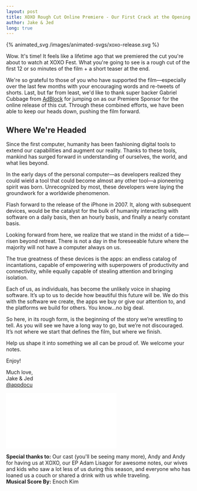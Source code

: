 ```yaml
---
layout: post
title: XOXO Rough Cut Online Premiere - Our First Crack at the Opening of App
author: Jake & Jed
long: true
---
```


{% animated_svg /images/animated-svgs/xoxo-release.svg %}

Wow. It's time! It feels like a lifetime ago that we premiered the cut you're about to watch at XOXO Fest. What you're going to see is a rough cut of the first 12 or so minutes of the film + a short teaser at the end.

We're so grateful to those of you who have supported the film&mdash;especially over the last few months with your encouraging words and re-tweets of shorts. Last, but far from least, we'd like to thank super backer Gabriel Cubbage from [AdBlock](https://getadblock.com/) for jumping on as our Premiere Sponsor for the online release of this cut. Through these combined efforts, we have been able to keep our heads down, pushing the film forward.

<h2>Where We're Headed</h2>

Since the first computer, humanity has been fashioning digital tools to extend our capabilities and augment our reality. Thanks to these tools, mankind has surged forward in understanding of ourselves, the world, and what lies beyond.

In the early days of the personal computer—as developers realized they could wield a tool that could become almost any other tool—a pioneering spirit was born. Unrecognized by most, these developers were laying the groundwork for a worldwide phenomenon.

Flash forward to the release of the iPhone in 2007. It, along with subsequent devices, would be the catalyst for the bulk of humanity interacting with software on a daily basis, then an hourly basis, and finally a nearly constant basis.

Looking forward from here, we realize that we stand in the midst of a tide—risen beyond retreat. There is not a day in the foreseeable future where the majority will not have a computer always on us.

The true greatness of these devices is the apps: an endless catalog of incantations, capable of empowering with superpowers of productivity and connectivity, while equally capable of stealing attention and bringing isolation.

Each of us, as individuals, has become the unlikely voice in shaping software. It’s up to us to decide how beautiful this future will be. We do this with the software we create, the apps we buy or give our attention to, and the platforms we build for others. You know...no big deal.

So here, in its rough form, is the beginning of the story we’re wrestling to tell. As you will see we have a long way to go, but we’re not discouraged. It’s not where we start that defines the film, but where we finish.

Help us shape it into something we all can be proud of. We welcome your notes.

Enjoy!

Much love,<br>
Jake & Jed<br>
[@appdocu](https://twitter.com/appdocu)

<div class="embed-responsive embed-responsive-16by9">
  <iframe class="embed-responsive-item" src="//player.vimeo.com/video/144779018?portrait=0&amp;color=ffffff" frameborder="0" webkitallowfullscreen mozallowfullscreen allowfullscreen></iframe>
</div>

<p class="meta"><b>Special thanks to:</b> Our cast (you'll be seeing many more), Andy and Andy for having us at XOXO, our EP Adam Lisagor for awesome notes, our wives and kids who saw a lot less of us during this season, and everyone who has loaned us a couch or shared a drink with us while traveling.<br>
<b>Musical Score By:</b> Enoch Kim<br></p>

